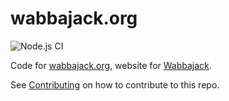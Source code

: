 # wabbajack.org

![Node.js CI](https://github.com/wabbajack-tools/wabbajack-tools.github.io/workflows/Node.js%20CI/badge.svg?branch=code)

Code for [wabbajack.org](https://www.wabbajack.org), website for [Wabbajack](https://www.github.com/wabbajack-tools/wabbajack).

See [Contributing](CONTRIBUTING.md) on how to contribute to this repo.
